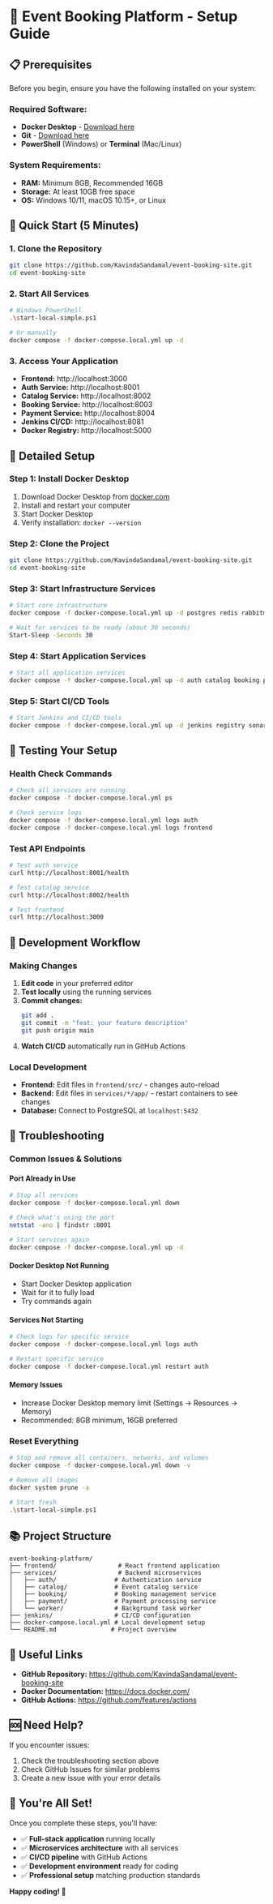 # 🚀 Event Booking Platform - Setup Guide

## 📋 Prerequisites

Before you begin, ensure you have the following installed on your system:

### **Required Software:**
- **Docker Desktop** - [Download here](https://www.docker.com/products/docker-desktop/)
- **Git** - [Download here](https://git-scm.com/downloads)
- **PowerShell** (Windows) or **Terminal** (Mac/Linux)

### **System Requirements:**
- **RAM:** Minimum 8GB, Recommended 16GB
- **Storage:** At least 10GB free space
- **OS:** Windows 10/11, macOS 10.15+, or Linux

## 🎯 Quick Start (5 Minutes)

### **1. Clone the Repository**
```bash
git clone https://github.com/KavindaSandamal/event-booking-site.git
cd event-booking-site
```

### **2. Start All Services**
```bash
# Windows PowerShell
.\start-local-simple.ps1

# Or manually
docker compose -f docker-compose.local.yml up -d
```

### **3. Access Your Application**
- **Frontend:** http://localhost:3000
- **Auth Service:** http://localhost:8001
- **Catalog Service:** http://localhost:8002
- **Booking Service:** http://localhost:8003
- **Payment Service:** http://localhost:8004
- **Jenkins CI/CD:** http://localhost:8081
- **Docker Registry:** http://localhost:5000

## 🔧 Detailed Setup

### **Step 1: Install Docker Desktop**
1. Download Docker Desktop from [docker.com](https://www.docker.com/products/docker-desktop/)
2. Install and restart your computer
3. Start Docker Desktop
4. Verify installation: `docker --version`

### **Step 2: Clone the Project**
```bash
git clone https://github.com/KavindaSandamal/event-booking-site.git
cd event-booking-site
```

### **Step 3: Start Infrastructure Services**
```bash
# Start core infrastructure
docker compose -f docker-compose.local.yml up -d postgres redis rabbitmq kafka zookeeper

# Wait for services to be ready (about 30 seconds)
Start-Sleep -Seconds 30
```

### **Step 4: Start Application Services**
```bash
# Start all application services
docker compose -f docker-compose.local.yml up -d auth catalog booking payment frontend worker
```

### **Step 5: Start CI/CD Tools**
```bash
# Start Jenkins and CI/CD tools
docker compose -f docker-compose.local.yml up -d jenkins registry sonarqube prometheus grafana
```

## 🧪 Testing Your Setup

### **Health Check Commands**
```bash
# Check all services are running
docker compose -f docker-compose.local.yml ps

# Check service logs
docker compose -f docker-compose.local.yml logs auth
docker compose -f docker-compose.local.yml logs frontend
```

### **Test API Endpoints**
```bash
# Test auth service
curl http://localhost:8001/health

# Test catalog service
curl http://localhost:8002/health

# Test frontend
curl http://localhost:3000
```

## 🚀 Development Workflow

### **Making Changes**
1. **Edit code** in your preferred editor
2. **Test locally** using the running services
3. **Commit changes:**
   ```bash
   git add .
   git commit -m "feat: your feature description"
   git push origin main
   ```
4. **Watch CI/CD** automatically run in GitHub Actions

### **Local Development**
- **Frontend:** Edit files in `frontend/src/` - changes auto-reload
- **Backend:** Edit files in `services/*/app/` - restart containers to see changes
- **Database:** Connect to PostgreSQL at `localhost:5432`

## 🐛 Troubleshooting

### **Common Issues & Solutions**

#### **Port Already in Use**
```bash
# Stop all services
docker compose -f docker-compose.local.yml down

# Check what's using the port
netstat -ano | findstr :8001

# Start services again
docker compose -f docker-compose.local.yml up -d
```

#### **Docker Desktop Not Running**
- Start Docker Desktop application
- Wait for it to fully load
- Try commands again

#### **Services Not Starting**
```bash
# Check logs for specific service
docker compose -f docker-compose.local.yml logs auth

# Restart specific service
docker compose -f docker-compose.local.yml restart auth
```

#### **Memory Issues**
- Increase Docker Desktop memory limit (Settings → Resources → Memory)
- Recommended: 8GB minimum, 16GB preferred

### **Reset Everything**
```bash
# Stop and remove all containers, networks, and volumes
docker compose -f docker-compose.local.yml down -v

# Remove all images
docker system prune -a

# Start fresh
.\start-local-simple.ps1
```

## 📚 Project Structure

```
event-booking-platform/
├── frontend/                 # React frontend application
├── services/                 # Backend microservices
│   ├── auth/                # Authentication service
│   ├── catalog/             # Event catalog service
│   ├── booking/             # Booking management service
│   ├── payment/             # Payment processing service
│   └── worker/              # Background task worker
├── jenkins/                 # CI/CD configuration
├── docker-compose.local.yml # Local development setup
└── README.md               # Project overview
```

## 🔗 Useful Links

- **GitHub Repository:** https://github.com/KavindaSandamal/event-booking-site
- **Docker Documentation:** https://docs.docker.com/
- **GitHub Actions:** https://github.com/features/actions

## 🆘 Need Help?

If you encounter issues:
1. Check the troubleshooting section above
2. Check GitHub Issues for similar problems
3. Create a new issue with your error details

## 🎉 You're All Set!

Once you complete these steps, you'll have:
- ✅ **Full-stack application** running locally
- ✅ **Microservices architecture** with all services
- ✅ **CI/CD pipeline** with GitHub Actions
- ✅ **Development environment** ready for coding
- ✅ **Professional setup** matching production standards

**Happy coding! 🚀**

